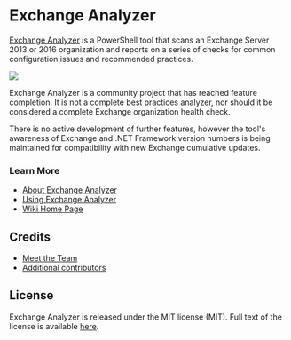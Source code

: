 # Exchange Analyzer

[Exchange Analyzer](https://exchangeanalyzer.com) is a PowerShell tool that scans an Exchange Server 2013 or 2016 organization and reports on a series of checks for common configuration issues and recommended practices. 

![](https://github.com/ExchangeAnalyzer/ExchangeAnalyzer/blob/master/Examples/exchange-analyzer-mockup.png)

Exchange Analyzer is a community project that has reached feature completion. It is not a complete best practices analyzer, nor should it be considered a complete Exchange organization health check.

There is no active development of further features, however the tool's awareness of Exchange and .NET Framework version numbers is being maintained for compatibility with new Exchange cumulative updates.

### Learn More

- [About Exchange Analyzer](https://exchangeanalyzer.com/about/)
- [Using Exchange Analyzer](https://github.com/ExchangeAnalyzer/ExchangeAnalyzer/wiki/Using-Exchange-Analyzer)
- [Wiki Home Page](https://github.com/ExchangeAnalyzer/ExchangeAnalyzer/wiki)

## Credits

- [Meet the Team](https://exchangeanalyzer.com/team)
- [Additional contributors](https://github.com/ExchangeAnalyzer/ExchangeAnalyzer/wiki/Contributors)

## License

Exchange Analyzer is released under the MIT license (MIT). Full text of the license is available [here](https://github.com/cunninghamp/ExchangeAnalyzer/blob/master/LICENSE).
